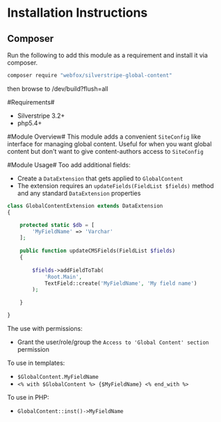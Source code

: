 # Installation Instructions #
## Composer ##
Run the following to add this module as a requirement and install it via composer.

```bash
composer require "webfox/silverstripe-global-content"
```
then browse to /dev/build?flush=all


#Requirements#
* Silverstripe 3.2+
* php5.4+ 

#Module Overview#
This module adds a convenient `SiteConfig` like interface for managing global content.
 Useful for when you want global content but don't want to give content-authors access to `SiteConfig`
 
#Module Usage#
Too add additional fields:
* Create a `DataExtension` that gets applied to `GlobalContent`
* The extension requires an `updateFields(FieldList $fields)` method and any standard `DataExtension` properties 

```php
class GlobalContentExtension extends DataExtension 
{

    protected static $db = [
        'MyFieldName' => 'Varchar'
    ];
    
    public function updateCMSFields(FieldList $fields)
    {
    
        $fields->addFieldToTab(
            'Root.Main', 
            TextField::create('MyFieldName', 'My field name')
        );
    
    }

}
```

The use with permissions:
* Grant the user/role/group the `Access to 'Global Content' section` permission

To use in templates:
* `$GlobalContent.MyFieldName`
* `<% with $GlobalContent %> {$MyFieldName} <% end_with %>`

To use in PHP:
* `GlobalContent::inst()->MyFieldName`
